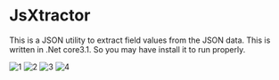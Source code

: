 # JsXtractor
This is a JSON utility to extract field values from the JSON data. This is written in .Net core3.1. So you may have install it to run properly.

![1](https://user-images.githubusercontent.com/88130581/160381020-7ebc7fe9-a633-4ae6-afe4-24d910a37de4.png)
![2](https://user-images.githubusercontent.com/88130581/160381028-ac2d54c9-5ef1-4e72-95e3-85e6d8269f53.png)
![3](https://user-images.githubusercontent.com/88130581/160381037-a3c87088-b53f-4866-ae36-bc810da37165.png)
![4](https://user-images.githubusercontent.com/88130581/160381056-4339f87f-5d53-46b7-bc35-2cc7209a6396.png)
